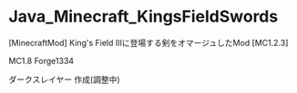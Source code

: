 # Java_Minecraft_KingsFieldSwords
[MinecraftMod] King's Field Ⅲに登場する剣をオマージュしたMod [MC1.2.3]

MC1.8
Forge1334

ダークスレイヤー 作成(調整中)
